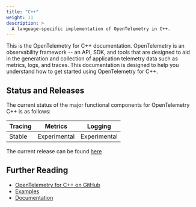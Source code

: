 ```yaml
---
title: "C++"
weight: 11
description: >
  A language-specific implementation of OpenTelemetry in C++.
---
```


This is the OpenTelemetry for C++ documentation. OpenTelemetry is an
observability framework -- an API, SDK, and tools that are designed to aid in
the generation and collection of application telemetry data such as metrics,
logs, and traces. This documentation is designed to help you understand how to
get started using OpenTelemetry for C++.

## Status and Releases

The current status of the major functional components for OpenTelemetry C++ is
as follows:

| Tracing   | Metrics      | Logging      |
| --------  | -------      | -------      |
| Stable    | Experimental | Experimental |

The current release can be found [here](https://github.com/open-telemetry/opentelemetry-cpp/releases)

## Further Reading

- [OpenTelemetry for C++ on GitHub](https://github.com/open-telemetry/opentelemetry-cpp)
- [Examples](https://github.com/open-telemetry/opentelemetry-cpp/tree/main/examples)
- [Documentation](https://opentelemetry-cpp.readthedocs.io/en/latest/)
